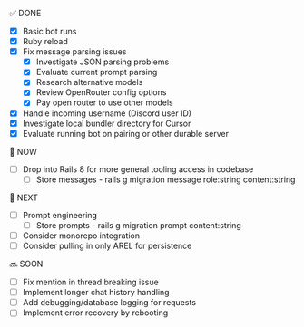 ✅ DONE

- [x] Basic bot runs
- [x] Ruby reload
- [x] Fix message parsing issues
  - [x] Investigate JSON parsing problems
  - [x] Evaluate current prompt parsing
  - [x] Research alternative models
  - [x] Review OpenRouter config options
  - [x] Pay open router to use other models
- [x] Handle incoming username (Discord user ID)
- [x] Investigate local bundler directory for Cursor
- [x] Evaluate running bot on pairing or other durable server

🔄 NOW

- [ ] Drop into Rails 8 for more general tooling access in codebase
  - [ ] Store messages - rails g migration message role:string content:string

🎯 NEXT

- [ ] Prompt engineering
  - [ ] Store prompts - rails g migration prompt content:string
- [ ] Consider monorepo integration
- [ ] Consider pulling in only AREL for persistence

🔜 SOON

- [ ] Fix mention in thread breaking issue
- [ ] Implement longer chat history handling
- [ ] Add debugging/database logging for requests
- [ ] Implement error recovery by rebooting
